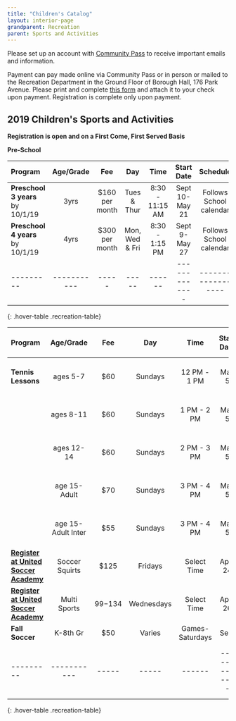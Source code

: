 ```yaml
---
title: "Children's Catalog"
layout: interior-page
grandparent: Recreation
parent: Sports and Activities
---
```

 
Please set up an account with [Community Pass]({{site.data.links.community-pass.href}}) to receive important emails and information. 

Payment can pay made online via Community Pass or in person or mailed to the Recreation Department in the Ground Floor of Borough Hall, 176 Park Avenue.  Please print and complete [this form](https://storage.googleapis.com/static.rutherford-nj.com/recreation/Recreation_ProgramRegistration.pdf) and attach it to your check upon payment. Registration is complete only upon payment.

## 2019 Children's Sports and Activities
**Registration is open and on a First Come, First Served Basis**

**Pre-School**

| Program | Age/Grade | Fee |	Day | Time | Start Date |	Schedule | Location |
|:--------|:---------:|:---:|:---:|:----:|:-------------:|:---------:|:--------:|
| **Preschool 3 years** by 10/1/19 | 3yrs | $160 per month | Tues & Thur | 8:30 - 11:15 AM | Sept 10-May 21 | Follows School calendar | Tamblyn Field Civic Center |
| **Preschool 4 years** by 10/1/19 | 4yrs | $300 per month | Mon, Wed & Fri | 8:30 - 1:15 PM | Sept 9-May 27 | Follows School calendar | Tamblyn Field Civic Center |
|---------|-----------|-----|-----|------|-------------|------------------|-------------------|----------|
{: .hover-table .recreation-table}


| Program | Age/Grade | Fee |	Day | Time | Start Date | End Date | Number of classes | Location |
|:--------|:---------:|:---:|:---:|:--------------:|:-------------:|:-------------:|:-----------------:|:--------:|
| **Tennis Lessons** | ages 5-7  | $60 | Sundays | 12 PM - 1 PM | May 5 | June 16 |  6 | Memorial Park Tennis Courts |
|                    | ages 8-11 | $60 | Sundays | 1 PM - 2 PM  | May 5 | June 16 |  6 | Memorial Park Tennis Courts |
|                    | ages 12-14| $60 | Sundays | 2 PM - 3 PM  | May 5 | June 16 |  6 | Memorial Park Tennis Courts |
|                    | age 15-Adult | $70 | Sundays | 3 PM - 4 PM |  May 5 | June 16  |  6 | Memorial Park Tennis Courts|
|                    | age 15-Adult Inter | $55 | Sundays | 3 PM - 4 PM  |  May 5 | June 16  |  6 | Memorial Park Tennis Courts |  
| **[Register at United Soccer Academy](http://unitedsocceracademy.com/)**| Soccer Squirts | $125 | Fridays  | Select Time | April 24  | June 6 |  6 | Wall Field |
| **[Register at United Soccer Academy](http://unitedsocceracademy.com/)**| Multi Sports   | $99-$134 | Wednesdays  | Select Time | April 26  | June 7 |  6 | Wall Field |
| **Fall Soccer** | K-8th Gr | $50 | Varies  | Games-Saturdays | Sept  | Nov |  8 | Varies |
|---------|-----------|-----|-----|------|-------------|------------------|-------------------|----------|
{: .hover-table .recreation-table}





